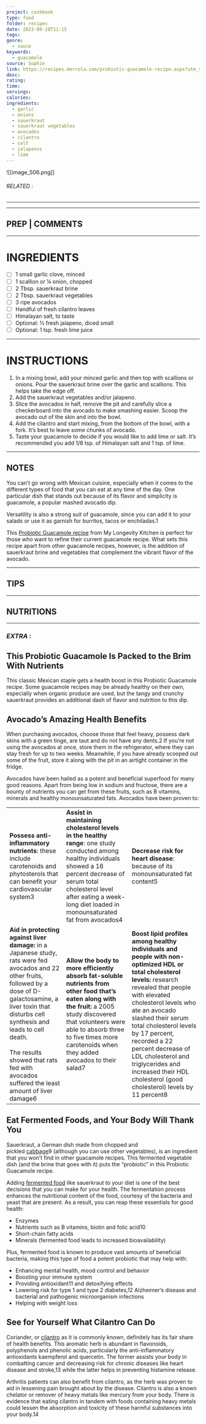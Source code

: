 ```yaml
---
project: cookbook
type: food
folder: recipes
date: 2023-09-28T11:15
tags: 
genre:
  - sauce
keywords:
  - guacamole
source: Sophie
link: https://recipes.mercola.com/probiotic-guacamole-recipe.aspx?utm_source=dnl&utm_medium=email&utm_content=art2&utm_campaign=20161009Z1_C&et_cid=DM124106&et_rid=1700120603
desc: 
rating: 
time: 
servings: 
calories: 
ingredients:
  - garlic
  - onions
  - sauerkraut
  - sauerkraut vegetables
  - avocados
  - cilantro
  - salt
  - jalapenos
  - lime
---
```


![[image_506.png]]
###### *RELATED* : 
---


---
## PREP | COMMENTS



---
# INGREDIENTS

- [ ] 1 small garlic clove, minced
- [ ] 1 scallion or ¼ onion, chopped
- [ ] 2 Tbsp. sauerkraut brine
- [ ] 2 Tbsp. sauerkraut vegetables
- [ ] 3 ripe avocados
- [ ] Handful of fresh cilantro leaves
- [ ] Himalayan salt, to taste
- [ ] Optional: ½ fresh jalapeno, diced small
- [ ] Optional: 1 tsp. fresh lime juice

---
# INSTRUCTIONS

1. In a mixing bowl, add your minced garlic and then top with scallions or onions. Pour the sauerkraut brine over the garlic and scallions. This helps take the edge off.
2. Add the sauerkraut vegetables and/or jalapeno.
3. Slice the avocados in half, remove the pit and carefully slice a checkerboard into the avocado to make smashing easier. Scoop the avocado out of the skin and into the bowl.
4. Add the cilantro and start mixing, from the bottom of the bowl, with a fork. It’s best to leave some chunks of avocado.
5. Taste your guacamole to decide if you would like to add lime or salt. It’s recommended you add 1/8 tsp. of Himalayan salt and 1 tsp. of lime.

---
## NOTES

You can’t go wrong with Mexican cuisine, especially when it comes to the different types of food that you can eat at any time of the day. One particular dish that stands out because of its flavor and simplicity is guacamole, a popular mashed avocado dip.

Versatility is also a strong suit of guacamole, since you can add it to your salads or use it as garnish for burritos, tacos or enchiladas.1

This [Probiotic Guacamole recipe](http://mylongevitykitchen.com/probiotic-guacamole-recipe/) from My Longevity Kitchen is perfect for those who want to refine their current guacamole recipe. What sets this recipe apart from other guacamole recipes, however, is the addition of sauerkraut brine and vegetables that complement the vibrant flavor of the avocado.

---
## TIPS



---
## NUTRITIONS



---
### *EXTRA* :

## This Probiotic Guacamole Is Packed to the Brim With Nutrients

This classic Mexican staple gets a health boost in this Probiotic Guacamole recipe. Some guacamole recipes may be already healthy on their own, especially when organic produce are used, but the tangy and crunchy sauerkraut provides an additional dash of flavor and nutrition to this dip.

## Avocado’s Amazing Health Benefits

When purchasing avocados, choose those that feel heavy, possess dark skins with a green tinge, are taut and do not have any dents.2 If you’re not using the avocados at once, store them in the refrigerator, where they can stay fresh for up to two weeks. Meanwhile, if you have already scooped out some of the fruit, store it along with the pit in an airtight container in the fridge.

Avocados have been hailed as a potent and beneficial superfood for many good reasons. Apart from being low in sodium and fructose, there are a bounty of nutrients you can get from these fruits, such as B vitamins, minerals and healthy monounsaturated fats. Avocados have been proven to:

|   |   |   |
|---|---|---|
|**Possess anti-inflammatory nutrients**: these include carotenoids and phytosterols that can benefit your cardiovascular system3|**Assist in maintaining cholesterol levels in the healthy range**: one study conducted among healthy individuals showed a 16 percent decrease of serum total cholesterol level after eating a week-long diet loaded in monounsaturated fat from avocados4|**Decrease risk for heart disease**: because of its monounsaturated fat content5|
|**Aid in protecting against liver damage:** in a Japanese study, rats were fed avocados and 22 other fruits, followed by a dose of D-galactosamine, a liver toxin that disturbs cell synthesis and leads to cell death.  <br>  <br>The results showed that rats fed with avocados suffered the least amount of liver damage6|**Allow the body to more efficiently absorb fat-soluble nutrients from other food that’s eaten along with the fruit:** a 2005 study discovered that volunteers were able to absorb three to five times more carotenoids when they added avocados to their salad7|**Boost lipid profiles among healthy individuals and people with non-optimized HDL or total cholesterol levels:** research revealed that people with elevated cholesterol levels who ate an avocado slashed their serum total cholesterol levels by 17 percent, recorded a 22 percent decrease of LDL cholesterol and triglycerides and increased their HDL cholesterol (good cholesterol) levels by 11 percent8|

## Eat Fermented Foods, and Your Body Will Thank You

Sauerkraut, a German dish made from chopped and pickled [cabbage](https://foodfacts.mercola.com/cabbage.html)9 (although you can use other vegetables), is an ingredient that you won’t find in other guacamole recipes. This fermented vegetable dish (and the brine that goes with it) puts the “probiotic” in this Probiotic Guacamole recipe.

Adding [fermented food](https://articles.mercola.com/fermented-foods.aspx) like sauerkraut to your diet is one of the best decisions that you can make for your health. The fermentation process enhances the nutritional content of the food, courtesy of the bacteria and yeast that are present. As a result, you can reap these essentials for good health:

- Enzymes
- Nutrients such as B vitamins, biotin and folic acid10
- Short-chain fatty acids
- Minerals (fermented food leads to increased bioavailability)

Plus, fermented food is known to produce vast amounts of beneficial bacteria, making this type of food a potent probiotic that may help with:

- Enhancing mental health, mood control and behavior
- Boosting your immune system
- Providing antioxidant11 and detoxifying effects
- Lowering risk for type 1 and type 2 diabetes,12 Alzheimer’s disease and bacterial and pathogenic microorganism infections
- Helping with weight loss

## See for Yourself What Cilantro Can Do

Coriander, or [cilantro](https://articles.mercola.com/sites/articles/archive/2016/03/07/coriander-benefits.aspx) as it is commonly known, definitely has its fair share of health benefits. This aromatic herb is abundant in flavonoids, polyphenols and phenolic acids, particularly the anti-inflammatory antioxidants kaempferol and quercetin. The former assists your body in combatting cancer and decreasing risk for chronic diseases like heart disease and stroke,13 while the latter helps in preventing histamine release.

Arthritis patients can also benefit from cilantro, as the herb was proven to aid in lessening pain brought about by the disease. Cilantro is also a known chelator or remover of heavy metals like mercury from your body. There is evidence that eating cilantro in tandem with foods containing heavy metals could lessen the absorption and toxicity of these harmful substances into your body.14

